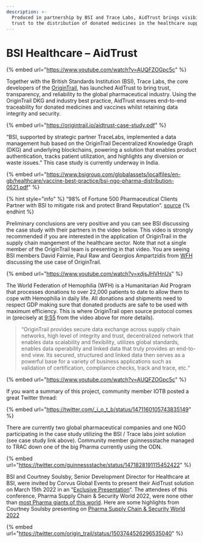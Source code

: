 ```yaml
---
description: >-
  Produced in partnership by BSI and Trace Labs, AidTrust brings visibility and
  trust to the distribution of donated medicines in the healthcare supply chain
---
```


# BSI Healthcare – AidTrust



{% embed url="https://www.youtube.com/watch?v=AUQFZOGpc5c" %}

Together with the British Standards Institution (BSI), Trace Labs, the core developers of the [OriginTrail](https://origintrail.io/), has launched AidTrust to bring trust, transparency, and reliability to the global pharmaceutical industry. Using the OriginTrail DKG and industry best practice, AidTrust ensures end-to-end traceability for donated medicines and vaccines whilst retaining data integrity and security.

{% embed url="https://origintrail.io/aidtrust-case-study.pdf" %}

“BSI, supported by strategic partner TraceLabs, implemented a data management hub based on the OriginTrail Decentralized Knowledge Graph (DKG) and underlying blockchains, powering a solution that enables product authentication, tracks patient utilization, and highlights any diversion or waste issues.” This case study is currently underway in India.

{% embed url="https://www.bsigroup.com/globalassets/localfiles/en-gb/healthcare/vaccine-best-practice/bsi-ngo-pharma-distribution-0521.pdf" %}

{% hint style="info" %}
“98% of Fortune 500 Pharmaceutical Clients Partner with BSI to mitigate risk and protect Brand Reputation“. [source](https://twitter.com/BSI\_America/status/1351953816690831371)
{% endhint %}

Preliminary conclusions are very positive and you can see BSI discussing the case study with their partners in the video below. This video is strongly recommended if you are interested in the application of OriginTrail in the supply chain mangement of the healthcare sector. Note that not a single member of the OriginTrail team is presenting in that video. You are seeing BSI members David Fairnie, Paul Raw and Georgios Ampartzidis from [WFH](https://www.wfh.org/) discussing the use case of OriginTrail.

{% embed url="https://www.youtube.com/watch?v=xdjsJHVHnUs" %}

The World Federation of Hemophilia (WFH) is a Humanitarian Aid Program that processes donations to over 22,000 patients to date to allow them to cope with Hemophilia in daily life. All donations and shipments need to respect GDP making sure that donated products are safe to be used with maximum efficiency. This is where OriginTrail open source protocol comes in (precisely at [9:55](https://youtu.be/xdjsJHVHnUs?t=595) from the video above for more details).&#x20;

> “OriginTrail provides secure data exchange across supply chain networks, high level of integrity and trust, decentralized network that enables data scalability and flexibility, utilizes global standards, enables data operability and linked data that truly provides an end-to-end view. Its secured, structured and linked data then serves as a powerful base for a variety of business applications such as validation of certification, compliance checks, track and trace, etc.“

{% embed url="https://www.youtube.com/watch?v=AUQFZOGpc5c" %}

If you want a summary of this project, community member IOTB posted a great Twitter thread:

{% embed url="https://twitter.com/_i_o_t_b/status/1471160105743835149" %}

There are currently two global pharmaceutical companies and one NGO participating in the case study utilizing the BSI / Trace labs joint solution (see case study link above). Community member guinnessstache managed to TRAC down one of the big Pharma currently using the ODN.

{% embed url="https://twitter.com/guinnessstache/status/1471828191115452422" %}

BSI and Courtney Soulsby, Senior Development Director for Healthcare at BSI, were invited by Corvus Global Events to present their AidTrust solution on March 15th 2022 in an “[Exclusive Presentation](https://postimg.cc/jW8fXWwB)“. The attendees of this conference, Pharma Supply Chain & Security World 2022, were none other than [most Pharma giants of this world](https://postimg.cc/N2RwgHRn). Here are some highlights from Courtney Soulsby presenting on [Pharma Supply Chain & Security World 2022](https://corvusglobalevents.com/conference/pharma-supply-chain-security-world-2022)

{% embed url="https://twitter.com/origin_trail/status/1503744526296535040" %}
